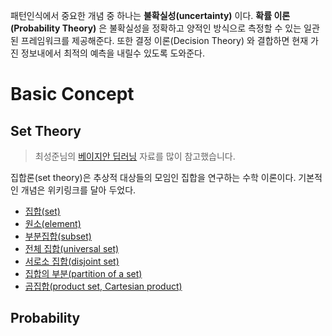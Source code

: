 패턴인식에서 중요한 개념 중 하나는 **불확실성(uncertainty)** 이다. **확률 이론(Probability Theory)** 은 불확실성을 정확하고 양적인 방식으로 측정할 수 있는 일관된 프레임워크를 제공해준다. 또한 결정 이론(Decision Theory) 와 결합하면 현재 가진 정보내에서 최적의 예측을 내릴수 있도록 도와준다.

# Basic Concept


## Set Theory

> 최성준님의 [베이지안 딥러닝](https://www.edwith.org/bayesiandeeplearning/) 자료를 많이 참고했습니다.

집합론(set theory)은 추상적 대상들의 모임인 집합을 연구하는 수학 이론이다. 기본적인 개념은 위키링크를 달아 두었다.

* [집합(set)](https://ko.wikipedia.org/wiki/%EC%A7%91%ED%95%A9)
* [원소(element)](https://ko.wikipedia.org/wiki/%EC%9B%90%EC%86%8C_(%EC%88%98%ED%95%99))
* [부분집합(subset)](https://ko.wikipedia.org/wiki/%EB%B6%80%EB%B6%84%EC%A7%91%ED%95%A9)
* [전체 집합(universal set)](https://ko.wikipedia.org/wiki/%EC%A0%84%EC%B2%B4%EC%A7%91%ED%95%A9)
* [서로소 집합(disjoint set)](https://ko.wikipedia.org/wiki/%EC%84%9C%EB%A1%9C%EC%86%8C_%EC%A7%91%ED%95%A9)
* [집합의 부분(partition of a set)](https://ko.wikipedia.org/wiki/%EC%A7%91%ED%95%A9%EC%9D%98_%EB%B6%84%ED%95%A0)
* [곱집합(product set, Cartesian product)](https://ko.wikipedia.org/wiki/%EA%B3%B1%EC%A7%91%ED%95%A9)

## Probability

